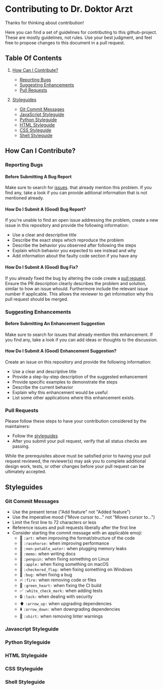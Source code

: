 # Contributing to Dr. Doktor Arzt

Thanks for thinking about contribution!

Here you can find a set of guidelines for contributing to this github-project.
These are mostly guidelines, not rules.
Use your best judgment, and feel free to propose changes to this document in a pull request.

## Table Of Contents

1. [How Can I Contribute?](#how-can-i-contribute)
    * [Reporting Bugs](#reporting-bugs)
    * [Suggesting Enhancements](#suggesting-enhancements)
    * [Pull Requests](#pull-requests)

2. [Styleguides](#styleguides)
    * [Git Commit Messages](#git-commit-messages)
    * [JavaScript Styleguide](#javascript-styleguide)
    * [Python Styleguide](#python-styleguide)
    * [HTML Styleguide](#html-styleguide)
    * [CSS Styleguide](#css-styleguide)
    * [Shell Styleguide](#shell-styleguide)

## How Can I Contribute?

### Reporting Bugs

#### Before Submitting A Bug Report
Make sure to search for [issues](https://github.com/rwarnking/dr-doktor-arzt/issues).
that already mention this problem. If you find any, take a look
if you can provide aditional information that is not mentioned already.

#### How Do I Submit A (Good) Bug Report?
If you're unable to find an open issue addressing the problem,
create a new issue in this repository and provide the following information:

* Use a clear and descriptive title
* Describe the exact steps which reproduce the problem
* Describe the behavior you observed after following the steps
* Explain which behavior you expected to see instead and why
* Add information about the faulty code section if you have any

#### How Do I Submit A (Good) Bug Fix?
If you already fixed the bug by altering the code create a [pull request](#pull-requests).
Ensure the PR description clearly describes the problem and solution, similar to how an issue
whould. Furthermore include the relevant issue number if applicable.
This allows the reviewer to get information why this pull request should be merged.

### Suggesting Enhancements

#### Before Submitting An Enhancement Suggestion
Make sure to search for issues that already mention this enhancement.
If you find any, take a look if you can add ideas or thoughts to the discussion.

#### How Do I Submit A (Good) Enhancement Suggestion?
Create an issue on this repository and provide the following information:

* Use a clear and descriptive title
* Provide a step-by-step description of the suggested enhancement
* Provide specific examples to demonstrate the steps
* Describe the current behavior
* Explain why this enhancement would be useful
* List some other applications where this enhancement exists.

### Pull Requests
Please follow these steps to have your contribution considered by the maintainers:

* Follow the [styleguides](#styleguides)
* After you submit your pull request, verify that all status checks are passing.

While the prerequisites above must be satisfied prior to having your pull request reviewed,
the reviewer(s) may ask you to complete additional design work, tests,
or other changes before your pull request can be ultimately accepted.

## Styleguides

### Git Commit Messages

* Use the present tense ("Add feature" not "Added feature")
* Use the imperative mood ("Move cursor to..." not "Moves cursor to...")
* Limit the first line to 72 characters or less
* Reference issues and pull requests liberally after the first line
* Consider starting the commit message with an applicable emoji:
    * :art: `:art:` when improving the format/structure of the code
    * :racehorse: `:racehorse:` when improving performance
    * :non-potable_water: `:non-potable_water:` when plugging memory leaks
    * :memo: `:memo:` when writing docs
    * :penguin: `:penguin:` when fixing something on Linux
    * :apple: `:apple:` when fixing something on macOS
    * :checkered_flag: `:checkered_flag:` when fixing something on Windows
    * :bug: `:bug:` when fixing a bug
    * :fire: `:fire:` when removing code or files
    * :green_heart: `:green_heart:` when fixing the CI build
    * :white_check_mark: `:white_check_mark:` when adding tests
    * :lock: `:lock:` when dealing with security
    * :arrow_up: `:arrow_up:` when upgrading dependencies
    * :arrow_down: `:arrow_down:` when downgrading dependencies
    * :shirt: `:shirt:` when removing linter warnings

### Javascript Styleguide

### Python Styleguide

### HTML Styleguide

### CSS Styleguide

### Shell Styleguide
